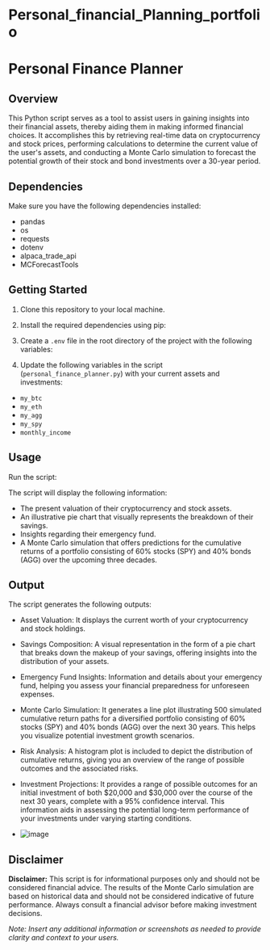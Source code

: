 # Personal_financial_Planning_portfolio

# Personal Finance Planner

## Overview

This Python script serves as a tool to assist users in gaining insights into their financial assets, thereby aiding them in making informed financial choices. It accomplishes this by retrieving real-time data on cryptocurrency and stock prices, performing calculations to determine the current value of the user's assets, and conducting a Monte Carlo simulation to forecast the potential growth of their stock and bond investments over a 30-year period.

## Dependencies

Make sure you have the following dependencies installed:

- pandas
- os
- requests
- dotenv
- alpaca_trade_api
- MCForecastTools

## Getting Started

1. Clone this repository to your local machine.

2. Install the required dependencies using pip:


3. Create a `.env` file in the root directory of the project with the following variables:


4. Update the following variables in the script (`personal_finance_planner.py`) with your current assets and investments:

- `my_btc`
- `my_eth`
- `my_agg`
- `my_spy`
- `monthly_income`

## Usage

Run the script:


The script will display the following information:

- The present valuation of their cryptocurrency and stock assets.
- An illustrative pie chart that visually represents the breakdown of their savings.
- Insights regarding their emergency fund.
- A Monte Carlo simulation that offers predictions for the cumulative returns of a portfolio consisting of 60% stocks (SPY) and 40% bonds (AGG) over the upcoming three decades.

## Output

The script generates the following outputs:

- Asset Valuation: It displays the current worth of your cryptocurrency and stock holdings.

- Savings Composition: A visual representation in the form of a pie chart that breaks down the makeup of your savings, offering insights into the distribution of your assets.

- Emergency Fund Insights: Information and details about your emergency fund, helping you assess your financial preparedness for unforeseen expenses.

- Monte Carlo Simulation: It generates a line plot illustrating 500 simulated cumulative return paths for a diversified portfolio consisting of 60% stocks (SPY) and 40% bonds (AGG) over the next 30 years. This helps you visualize potential investment growth scenarios.

- Risk Analysis: A histogram plot is included to depict the distribution of cumulative returns, giving you an overview of the range of possible outcomes and the associated risks.

- Investment Projections: It provides a range of possible outcomes for an initial investment of both $20,000 and $30,000 over the course of the next 30 years, complete with a 95% confidence interval. This information aids in assessing the potential long-term performance of your investments under varying starting conditions.

- ![image](https://github.com/Aaronbunting/Personal_financial_Planning_portfolio/assets/128101698/c9b71994-b399-4c08-b7e9-a51a1af1b836)


## Disclaimer

**Disclaimer:** This script is for informational purposes only and should not be considered financial advice. The results of the Monte Carlo simulation are based on historical data and should not be considered indicative of future performance. Always consult a financial advisor before making investment decisions.

*Note: Insert any additional information or screenshots as needed to provide clarity and context to your users.*


